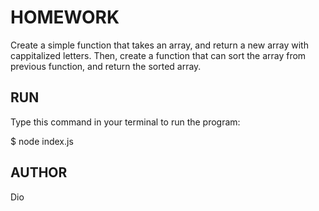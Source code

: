 # HOMEWORK

Create a simple function that takes an array, and return a new array with cappitalized letters. Then, create a function that can sort the array from previous function, and return the sorted array.

## RUN

Type this command in your terminal to run the program:

$ node index.js

## AUTHOR
Dio